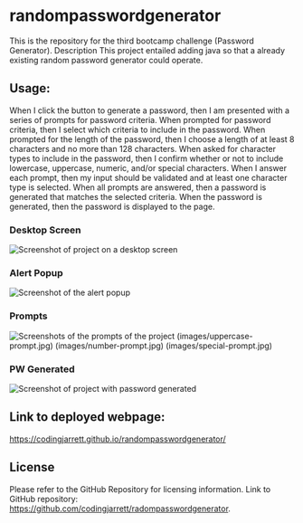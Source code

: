 # randompasswordgenerator
This is the repository for the third bootcamp challenge (Password Generator).
Description
This project entailed adding java so that a already existing random password generator could operate.

## Usage:
When I click the button to generate a password, then I am presented with a series of prompts for password criteria. When prompted for password criteria, then I select which criteria to include in the password. When prompted for the length of the password, then I choose a length of at least 8 characters and no more than 128 characters. When asked for character types to include in the password, then I confirm whether or not to include lowercase, uppercase, numeric, and/or special characters. When I answer each prompt, then my input should be validated and at least one character type is selected. When all prompts are answered, then a password is generated that matches the selected criteria. When the password is generated, then the password is displayed to the page.

### Desktop Screen
![Screenshot of project on a desktop screen](images/choose-value.jpg)

### Alert Popup
![Screenshot of the alert popup](images/alert-popup.jpg)

### Prompts
![Screenshots of the prompts of the project](images/lowercase-prompt.jpg) (images/uppercase-prompt.jpg) (images/number-prompt.jpg) (images/special-prompt.jpg) 

### PW Generated
![Screenshot of project with password generated](images/display-password.jpg)

## Link to deployed webpage: 
https://codingjarrett.github.io/randompasswordgenerator/

## License
Please refer to the GitHub Repository for licensing information. Link to GitHub repository: https://github.com/codingjarrett/radompasswordgenerator.
